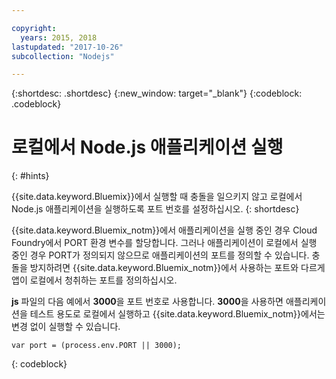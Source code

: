 ```yaml
---

copyright:
  years: 2015, 2018
lastupdated: "2017-10-26"
subcollection: "Nodejs"

---
```


{:shortdesc: .shortdesc}
{:new_window: target="_blank"}
{:codeblock: .codeblock}


# 로컬에서 Node.js 애플리케이션 실행
{: #hints}

{{site.data.keyword.Bluemix}}에서 실행할 때 충돌을 일으키지 않고 로컬에서 Node.js 애플리케이션을 실행하도록 포트 번호를 설정하십시오.
{: shortdesc}

{{site.data.keyword.Bluemix_notm}}에서 애플리케이션을 실행 중인 경우 Cloud Foundry에서 PORT 환경 변수를 할당합니다. 그러나 애플리케이션이 로컬에서 실행 중인 경우 PORT가 정의되지 않으므로 애플리케이션의 포트를 정의할 수 있습니다. 충돌을 방지하려면 {{site.data.keyword.Bluemix_notm}}에서 사용하는 포트와 다르게 앱이 로컬에서 청취하는 포트를 정의하십시오.

**js** 파일의 다음 예에서 **3000**을 포트 번호로 사용합니다. **3000**을 사용하면 애플리케이션을 테스트 용도로 로컬에서 실행하고 {{site.data.keyword.Bluemix_notm}}에서는 변경 없이 실행할 수 있습니다.

```
var port = (process.env.PORT || 3000);
```
{: codeblock}
